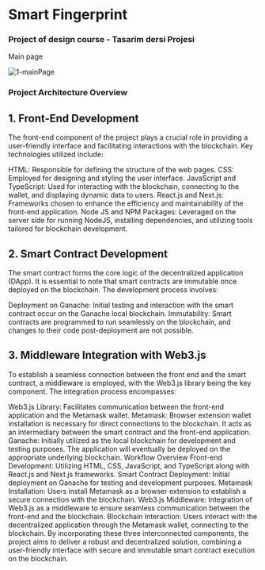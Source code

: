 # Smart Fingerprint

<h3> Project of design course - Tasarim dersi Projesi </h3>

Main page

![1-mainPage](https://user-images.githubusercontent.com/83820363/223975924-b234e1a7-1b4d-474b-baae-0639b6c0f829.png)


<h3> Project Architecture Overview</h3>
<h2> 1. Front-End Development</h2>
The front-end component of the project plays a crucial role in providing a user-friendly interface and facilitating interactions with the blockchain. Key technologies utilized include:</br>

HTML: Responsible for defining the structure of the web pages.
CSS: Employed for designing and styling the user interface.
JavaScript and TypeScript: Used for interacting with the blockchain, connecting to the wallet, and displaying dynamic data to users.
React.js and Next.js: Frameworks chosen to enhance the efficiency and maintainability of the front-end application.
Node JS and NPM Packages: Leveraged on the server side for running NodeJS, installing dependencies, and utilizing tools tailored for blockchain development.

<h2> 2. Smart Contract Development</h2>
The smart contract forms the core logic of the decentralized application (DApp). It is essential to note that smart contracts are immutable once deployed on the blockchain. The development process involves:

Deployment on Ganache: Initial testing and interaction with the smart contract occur on the Ganache local blockchain.
Immutability: Smart contracts are programmed to run seamlessly on the blockchain, and changes to their code post-deployment are not possible.

<h2> 3. Middleware Integration with Web3.js</h2>
To establish a seamless connection between the front end and the smart contract, a middleware is employed, with the Web3.js library being the key component. The integration process encompasses:

Web3.js Library: Facilitates communication between the front-end application and the Metamask wallet.
Metamask: Browser extension wallet installation is necessary for direct connections to the blockchain. It acts as an intermediary between the smart contract and the front-end application.
Ganache: Initially utilized as the local blockchain for development and testing purposes. The application will eventually be deployed on the appropriate underlying blockchain.
Workflow Overview
Front-end Development: Utilizing HTML, CSS, JavaScript, and TypeScript along with React.js and Next.js frameworks.
Smart Contract Deployment: Initial deployment on Ganache for testing and development purposes.
Metamask Installation: Users install Metamask as a browser extension to establish a secure connection with the blockchain.
Web3.js Middleware: Integration of Web3.js as a middleware to ensure seamless communication between the front-end and the blockchain.
Blockchain Interaction: Users interact with the decentralized application through the Metamask wallet, connecting to the blockchain.
By incorporating these three interconnected components, the project aims to deliver a robust and decentralized solution, combining a user-friendly interface with secure and immutable smart contract execution on the blockchain.
